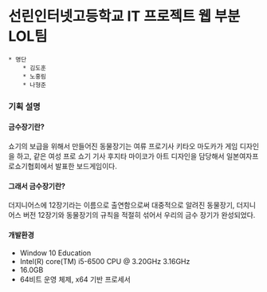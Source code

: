 선린인터넷고등학교 IT 프로젝트 웹 부분 LOL팀
==========================================
```
* 명단
    * 김도훈
    * 노홍림
    * 나형준
```

### 기획 설명

#### 금수장기란?
쇼기의 보급을 위해서 만들어진 동물장기는 여류 프로기사 키타오 마도카가 게임 디자인을 하고, 같은 여성 프로 쇼기 기사 후지타 마이코가 아트 디자인을 담당해서 일본여자프로쇼기협회에서 발표한 보드게임이다.

#### 그래서 금수장기란?
더지니어스에 12장기라는 이름으로 출연함으로써 대중적으로 알려진 동물장기,
더지니어스 버전 12장기와 동물장기의 규칙을 적절히 섞어서 우리의 금수 장기가 완성되었다.

#### 개발환경
* Window 10 Education
* Intel(R) core(TM) i5-6500 CPU @ 3.20GHz 3.16GHz
* 16.0GB
* 64비트 운영 체제, x64 기반 프로세서
